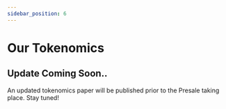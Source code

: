 ```yaml
---
sidebar_position: 6
---
```


# Our Tokenomics

## Update Coming Soon..

An updated tokenomics paper will be published prior to the Presale taking place. Stay tuned!

<!-- The total supply of Minima is fixed at 1 billion tokens and pre-allocated. As there are no dedicated miners, there is no method for distributing coins after Mainnet launch.
This is one of the unique features of our cooperative PoW chain. Our distribution strategy reflects the importance to rapidly gain security based on a minimum target of 1 million active and participating Mainnet nodes.

The majority of public allocation will be made available through our series of community incentive initiatives and a grant program.
Our ecosystem benefits from the stability and trust that comes with the reassurance that there are no risks around hard-forking, opinion battles or financially motivated strategies, all of which together offer the ultimate footing for scaling rapidly. Minima is a positively interdependent network, where Users cooperate in a win-win scenario. What is good for one user is good for another, and more users means more decentralization, and more security.

Users of Minima can rely on Layer 1 performance and security guarantees of a well formed, available, equally represented and fully decentralized, censorship and quantum resistant system.
![Minima](/img/token/tokenDistributionCharts1Lm.svg#gh-light-mode-only)![Minima](/img/token/tokenDistributionCharts1Dm.svg#gh-dark-mode-only)

## Public Allocation

51% of the Minima token supply is reserved for public circulation. 

## Public Sale


16% is reserved for public sale and will be made available through a series of timed sale events.

5% of the public sale allocation will be released pre-TGE, up to 5% at the TGE, with the remaining 6% available for release from the 1st Anniversary. 

The focus and dedication to building a strong and diverse community and ecosystem will ensure long standing utility value for the Minima token and drive consistent organic liquidity growth.

## Community Allocations 

The remaining 35% of public allocation is reserved for community circulation through our incentive channels. 

In the event that we experience greater than expected organic growth resulting in us reaching our target minimum node runner goal with allocations in-hand, any remaining tokens will be added to and distributed through our public sale channels. 

We are running a range of incentive initiatives for our community. Our approach is multi-facetted aimed at reaching our goal of a secure, decentralized, censorship resistant protocol, and an active, engaged ecosystem. 

## Incentive Program 

30% of the total supply is being dedicated to growing an active and thriving community.  

Through a range of channels, we are encouraging a growing community of users and developers to battle test the Minima protocol and build a marketplace of innovative MiniDapps.  Community members can earn token rewards for running nodes, ﬁnding bugs and developing on the Minima blockchain. 

This single largest allocation of coins will be used to reach our target of 1 million active nodes at Mainnet launch.  

## Grant Program 

A grant fund, equal to 5% of the total supply, has been established to enable interesting and novel uses of Minima. 

Grants are awarded for developments based on merit and their potential to increase Minima adoption, lower barriers to entry (across both crypto and non-crypto groups) and grow the network, both in scale and geographically. 

Grants will be awarded through a series of scheduled application rounds and in collaboration with a range of Minima partners, aligned to, and after, the Mainnet launch to garner further momentum up to, and throughout the early stages of growth. 

## Release Schedule

Pre-sale allocations are unlocked over time ensuring deterministic liquidity in line with our post-launch growth trajectory. With no miners to pay, complete certainty of the total number of coins in the system can be achieved at a far greater rate, allowing for economic equilibrium to play out much faster. In this way, supply and demand are balanced in the absence of external influences. 

| Allocation | Release Schedule |
|:------------|:------------------|
|**Team & Advisors** | Linear vesting over 3 years, starting 3 months after TGE |
|**Seed - Institutional** | 33% at TGE, then 67% at 1 year after TGE |
|**Seed - Friends & Family** | 25% at TGE, then 5% monthly after TGE |
|**Private 1** | 40% at TGE, then 5% monthly after TGE |
|**Private 2** | 50% at TGE, then 5% monthly after TGE | -->




